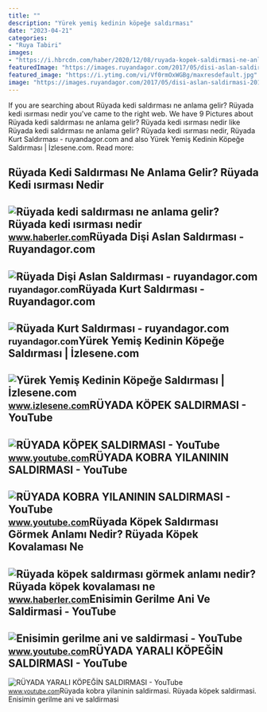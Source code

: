 ```yaml
---
title: ""
description: "Yürek yemiş kedinin köpeğe saldırması"
date: "2023-04-21"
categories:
- "Ruya Tabiri"
images:
- "https://i.hbrcdn.com/haber/2020/12/08/ruyada-kopek-saldirmasi-ne-anlama-gelir-ruyada-13787495_5309_amp.jpg"
featuredImage: "https://images.ruyandagor.com/2017/05/disi-aslan-saldirmasi-2018.jpg"
featured_image: "https://i.ytimg.com/vi/Vf0rmOxWGBg/maxresdefault.jpg"
image: "https://images.ruyandagor.com/2017/05/disi-aslan-saldirmasi-2018.jpg"
---
```


If you are searching about Rüyada kedi saldırması ne anlama gelir? Rüyada kedi ısırması nedir you've came to the right web. We have 9 Pictures about Rüyada kedi saldırması ne anlama gelir? Rüyada kedi ısırması nedir like Rüyada kedi saldırması ne anlama gelir? Rüyada kedi ısırması nedir, Rüyada Kurt Saldırması - ruyandagor.com and also Yürek Yemiş Kedinin Köpeğe Saldırması | İzlesene.com. Read more:

Rüyada Kedi Saldırması Ne Anlama Gelir? Rüyada Kedi ısırması Nedir
------------------------------------------------------------------

 ![Rüyada kedi saldırması ne anlama gelir? Rüyada kedi ısırması nedir](https://i.hbrcdn.com/haber/2021/07/14/ruyada-kedi-saldirmasi-ne-anlama-gelir-ruyada-14267395_6383_amp.jpg) <small>www.haberler.com</small>Rüyada Dişi Aslan Saldırması - Ruyandagor.com
---------------------------------------------

 ![Rüyada Dişi Aslan Saldırması - ruyandagor.com](https://images.ruyandagor.com/2017/05/disi-aslan-saldirmasi-2018.jpg) <small>ruyandagor.com</small>Rüyada Kurt Saldırması - Ruyandagor.com
---------------------------------------

 ![Rüyada Kurt Saldırması - ruyandagor.com](https://images.ruyandagor.com/2017/04/kurt-saldirmasi-2055.jpg) <small>ruyandagor.com</small>Yürek Yemiş Kedinin Köpeğe Saldırması | İzlesene.com
----------------------------------------------------

 ![Yürek Yemiş Kedinin Köpeğe Saldırması | İzlesene.com](https://i1.imgiz.com/rshots/10164/yurek-yemis-kedinin-kopege-saldirmasi_10164714-7425_1800x945.jpg) <small>www.izlesene.com</small>RÜYADA KÖPEK SALDIRMASI - YouTube
---------------------------------

 ![RÜYADA KÖPEK SALDIRMASI - YouTube](https://i.ytimg.com/vi/Vf0rmOxWGBg/maxresdefault.jpg) <small>www.youtube.com</small>RÜYADA KOBRA YILANININ SALDIRMASI - YouTube
-------------------------------------------

 ![RÜYADA KOBRA YILANININ SALDIRMASI - YouTube](https://i.ytimg.com/vi/pcSyZmpn5n0/maxresdefault.jpg) <small>www.youtube.com</small>Rüyada Köpek Saldırması Görmek Anlamı Nedir? Rüyada Köpek Kovalaması Ne
-----------------------------------------------------------------------

 ![Rüyada köpek saldırması görmek anlamı nedir? Rüyada köpek kovalaması ne](https://i.hbrcdn.com/haber/2020/12/08/ruyada-kopek-saldirmasi-ne-anlama-gelir-ruyada-13787495_5309_amp.jpg) <small>www.haberler.com</small>Enisimin Gerilme Ani Ve Saldirmasi - YouTube
--------------------------------------------

 ![Enisimin gerilme ani ve saldirmasi - YouTube](https://i.ytimg.com/vi/1fbE1eZPsRA/maxresdefault.jpg?sqp=-oaymwEmCIAKENAF8quKqQMa8AEB-AHIAYAC6AKKAgwIABABGGUgVihAMA8=&rs=AOn4CLBVTp-Wx66FkgWQxemppEcr9q2mHQ) <small>www.youtube.com</small>RÜYADA YARALI KÖPEĞİN SALDIRMASI - YouTube
------------------------------------------

 ![RÜYADA YARALI KÖPEĞİN SALDIRMASI - YouTube](https://i.ytimg.com/vi/RAhKahvlrb8/maxresdefault.jpg) <small>www.youtube.com</small>Rüyada kobra yilaninin saldirmasi. Rüyada köpek saldirmasi. Enisimin gerilme ani ve saldirmasi
